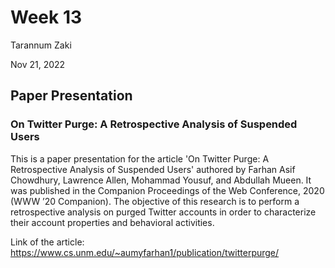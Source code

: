 Week 13
================
Tarannum Zaki

Nov 21, 2022

## Paper Presentation

### On Twitter Purge: A Retrospective Analysis of Suspended Users
This is a paper presentation for the article 'On Twitter Purge: A Retrospective Analysis of Suspended Users' authored by Farhan Asif Chowdhury, Lawrence Allen, Mohammad Yousuf, and Abdullah Mueen. It was published in the Companion Proceedings of the Web Conference, 2020 (WWW ’20 Companion). The objective of this research is to perform a retrospective analysis on purged Twitter accounts in order to characterize their account properties and behavioral activities.

Link of the article: https://www.cs.unm.edu/~aumyfarhan1/publication/twitterpurge/


